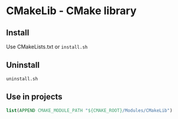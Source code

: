 # CMakeLib - CMake library

## Install

Use CMakeLists.txt or `install.sh`

## Uninstall

`uninstall.sh`

## Use in projects

```cmake
list(APPEND CMAKE_MODULE_PATH "${CMAKE_ROOT}/Modules/CMakeLib")
```
